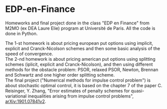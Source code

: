# EDP-en-Finance
Homeworks and final project done in the class "EDP en Finance" from M2MO (ex DEA Laure Elie) program at  Université de Paris. All the code is done in Python.

The 1-st homework is about pricing european put options using implicit, explicit and Cranck-Nicolson schemes and then some basic analysis of the speed of convergence.
<br />
The 2-nd homework is about pricing american put options using splitting schemes (iplicit, explicit and Cranck-Nicolson), and then using different methods for the obstacle problem: PSOR, relaxed PSOR, Newton, Brennan and Schwartz and one higher order splitting scheme.
<br />
The final project ("Numerical methods for impulse control problem") is about stochastic optimal control, it is based on the chapter 7 of the paper C. Reisinger, Y. Zhang, "Error estimates of penalty schemes for quasi-variational inequalities arising from impulse control problems", [arXiv:1901.07841v2](https://arxiv.org/abs/1901.07841).
